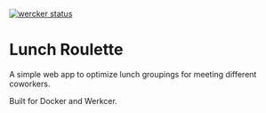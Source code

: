 [![wercker status](https://app.wercker.com/status/703fbcef2ea2e055e04c64e041bc7641/m "werckerstatus")](https://app.wercker.com/project/bykey/703fbcef2ea2e055e04c64e041bc7641)

# Lunch Roulette
A simple web app to optimize lunch groupings for meeting different coworkers.

Built for Docker and Werkcer.